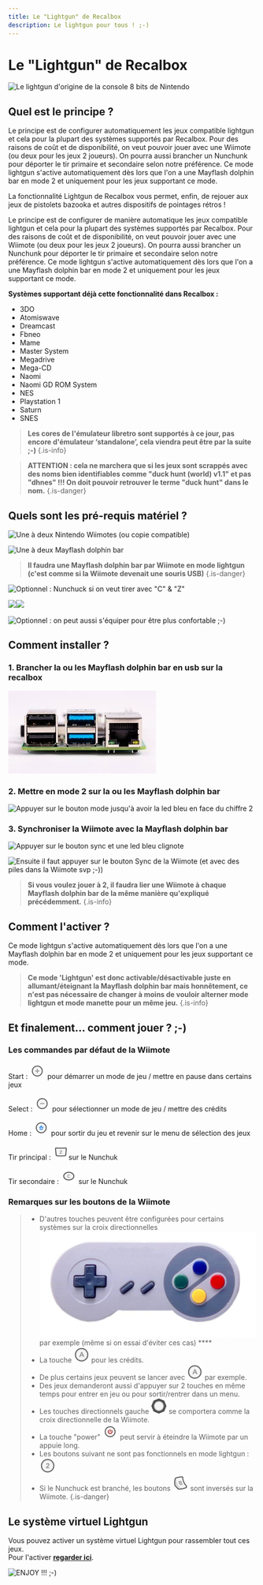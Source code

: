 ```yaml
---
title: Le "Lightgun" de Recalbox
description: Le lightgun pour tous ! ;-)
---
```


# Le "Lightgun" de Recalbox

![Le lightgun d&apos;origine de la console 8 bits de Nintendo](https://gblobscdn.gitbook.com/assets%2F-LzWj9p28FD5y9arPHmj%2F-MKAP38_U9NfWbQBC1s1%2F-MKAQ50E7mDYpt-rsb21%2Fimage.png?alt=media&token=cef0b2e0-ccc3-44ff-9879-820177e6ab1d)

## **Quel est le principe ?**

Le principe est de configurer automatiquement les jeux compatible lightgun et cela pour la plupart des systèmes supportés par Recalbox. Pour des raisons de coût et de disponibilité, on veut pouvoir jouer avec une Wiimote \(ou deux pour les jeux 2 joueurs\). On pourra aussi brancher un Nunchunk pour déporter le tir primaire et secondaire selon notre préférence. Ce mode lightgun s'active automatiquement dès lors que l'on a une Mayflash dolphin bar en mode 2 et uniquement pour les jeux supportant ce mode.

La fonctionnalité Lightgun de Recalbox vous permet, enfin, de rejouer aux jeux de pistolets bazooka et autres dispositifs de pointages rétros !

Le principe est de configurer de manière automatique les jeux compatible lightgun et cela pour la plupart des systèmes supportés par Recalbox. Pour des raisons de coût et de disponibilité, on veut pouvoir jouer avec une Wiimote \(ou deux pour les jeux 2 joueurs\). On pourra aussi brancher un Nunchunk pour déporter le tir primaire et secondaire selon notre préférence. Ce mode lightgun s'active automatiquement dès lors que l'on a une Mayflash dolphin bar en mode 2 et uniquement pour les jeux supportant ce mode.

**Systèmes supportant déjà cette fonctionnalité dans Recalbox :**

* 3DO
* Atomiswave
* Dreamcast
* Fbneo
* Mame
* Master System
* Megadrive
* Mega-CD
* Naomi
* Naomi GD ROM System
* NES
* Playstation 1
* Saturn
* SNES


>**Les cores de l'émulateur libretro sont supportés à ce jour, pas encore d'émulateur ‘standalone’, cela viendra peut être par la suite ;-\)**
{.is-info}


>**ATTENTION : cela ne marchera que si les jeux sont scrappés avec des noms bien identifiables comme "duck hunt \(world\) v1.1" et pas "dhnes" !!! On doit pouvoir retrouver le terme "duck hunt" dans le nom.**
{.is-danger}

## **Quels sont les pré-requis matériel ?**

![Une &#xE0; deux Nintendo Wiimotes \(ou copie compatible\)](https://lh5.googleusercontent.com/NNm189Bx1goyA9D_qMw3I7KZdzxg-2eA6vHrNSyO-Edx7o9fp68x4-Q4I_ZyBwhtiUagOu6li6UjtGtT2LgO4H9c0hRS7eMwzObS_OYoY7tm8RJMnvp_XSHeELfv_NuZSAMJdHJk)

![Une &#xE0; deux Mayflash dolphin bar](https://lh6.googleusercontent.com/mZiPLJ6gcMT6b7VUHf2kWVA_lfNX7qrAiaA5jBH_FnuAEeAtKzlHCzifWDWlvICeEuqZvWFHQs4cpre23k5KQ-0E7iSuVFh02xqOcMxcPhTAdzDHR3d104nDW4BPFqv68OcEuw9q)


>**Il faudra une Mayflash dolphin bar par Wiimote en mode lightgun \(c'est comme si la Wiimote devenait une souris USB\)**
{.is-danger}

![Optionnel : Nunchuck si on veut tirer avec &quot;C&quot; &amp; &quot;Z&quot;](https://lh5.googleusercontent.com/MywufiMb-KgexMMdjS30gdsWz-0jvbKnYPQp0XpEHHthRPWKG5LMPyFbgShaVCVpo1aA4iMC8gaogmyRjQzZrP1ABUtcNVCWailUu1T9GLKU786xc6LPe9thuCc25ZX1OCYOtOur)

![](https://firebasestorage.googleapis.com/v0/b/gitbook-28427.appspot.com/o/assets%2F-LzWj9p28FD5y9arPHmj%2F-MJOoj1fI5DbRKAPkUiv%2F-MJOpM6MN22S852r9oq3%2Fimage.png?alt=media&token=a4706f0a-2323-4af8-af17-4413f03ce6e4)![](https://firebasestorage.googleapis.com/v0/b/gitbook-28427.appspot.com/o/assets%2F-LzWj9p28FD5y9arPHmj%2F-MJOoj1fI5DbRKAPkUiv%2F-MJOpboUygUy1fzzDYsH%2Fimage.png?alt=media&token=aa67706d-d828-4949-88de-6e6e817818af)

![Optionnel : on peut aussi s&apos;&#xE9;quiper pour &#xEA;tre plus confortable ;-\)](https://lh5.googleusercontent.com/jUU6nUowyLWUCfM_hRY2rUPF_E7euC897F6i9bKH9OfsJ0fWBrvitgwLMDs59LNmR6Ymf8d_MYMgXkzuUTFDMId7lgBj5Mc9N_T60MYGvibzs2cPNd9zjQI5OXY--Giz4Vrza4Yh)

## Comment installer ?

### 1. Brancher la ou les Mayflash dolphin bar en usb sur la recalbox

![](/migration-images/usage-basique/fonctionnalites/lightgun-de-recalbox/image%20%2866%29.png) 



### **2. Mettre en mode 2 sur la ou les** Mayflash dolphin bar

![Appuyer sur le bouton mode jusqu&apos;&#xE0; avoir la led bleu en face du chiffre 2](https://lh5.googleusercontent.com/zXh7JW2o1k-P6KmrXSDF5gcZiMd_5hkhPeS3lcYaIGcVEJYLZQ29i-MtjruKgt8EBT-VP4FHrfEbL7cN6HMpDdoMaQgFYeHnvsz1-5NUmFyiYDm4V2IP9y9xDFDcqZxHJMqtYlxL)

### **3. Synchroniser la Wiimote avec la** Mayflash dolphin bar

![Appuyer sur le bouton sync et une led bleu clignote](https://lh6.googleusercontent.com/dSO96XzGfP2O5Bfp7f6wR2kVcYC2FxnIuQ_SiUVadJPUa8dtUWv07F6atY1ZD5QQV1mf0gDdXSVJL4X80XEHQ0Tjv1H4BQBoXgPYCzxB1W3XwbyknQAFZg54TiEr0U-MhOEpk8TI)

![Ensuite il faut appuyer sur le bouton Sync de la Wiimote \(et avec des piles dans la Wiimote svp ;-\)\)](https://gblobscdn.gitbook.com/assets%2F-LzWj9p28FD5y9arPHmj%2F-MJOoj1fI5DbRKAPkUiv%2F-MJOqgAnf7xJXvnfUFlt%2Fimage.png?alt=media&token=58ec1a7a-1428-4530-ade1-c176368982f7)


>**Si vous voulez jouer à 2, il faudra lier une Wiimote à chaque Mayflash dolphin bar de la même manière qu'expliqué précédemment.**
{.is-info}

## Comment l'activer ?

Ce mode lightgun s'active automatiquement dès lors que l'on a une Mayflash dolphin bar en mode 2 et uniquement pour les jeux supportant ce mode.


>**Ce mode 'Lightgun' est donc activable/désactivable juste en allumant/éteignant la Mayflash dolphin bar mais honnêtement, ce n'est pas nécessaire de changer à moins de vouloir alterner mode lightgun et mode manette pour un même jeu.**
{.is-info}

## Et finalement… comment jouer ? ;-\)

### Les commandes par défaut de la Wiimote

Start : ![](/migration-images/usage-basique/fonctionnalites/lightgun-de-recalbox/image%20%2856%29.png) pour démarrer un mode de jeu / mettre en pause dans certains jeux

Select : ![](/migration-images/usage-basique/fonctionnalites/lightgun-de-recalbox/image%20%28331%29.png) pour sélectionner un mode de jeu / mettre des crédits

Home : ![](/migration-images/usage-basique/fonctionnalites/lightgun-de-recalbox/image%20%28258%29.png) pour sortir du jeu et revenir sur le menu de sélection des jeux

Tir principal : ![](/migration-images/usage-basique/fonctionnalites/lightgun-de-recalbox/image%20%28341%29.png)sur le Nunchuk

 Tir secondaire :  ![](/migration-images/usage-basique/fonctionnalites/lightgun-de-recalbox/image%20%28237%29.png) sur le Nunchuk 

### Remarques sur les boutons de la Wiimote


>* D'autres touches peuvent être configurées pour certains systèmes sur la croix directionnelles ![](/migration-images/usage-basique/fonctionnalites/lightgun-de-recalbox/image%20%28131%29.png)par exemple \(même si on essai d'éviter ces cas\)   ****
>* La touche ![](/migration-images/usage-basique/fonctionnalites/lightgun-de-recalbox/image%20%28346%29.png) pour les crédits.
>* De plus certains jeux peuvent se lancer avec ![](/migration-images/usage-basique/fonctionnalites/lightgun-de-recalbox/image%20%28346%29.png) par exemple.
>* Des jeux demanderont aussi d'appuyer sur 2 touches en même temps pour entrer en jeu ou pour sortir/rentrer dans un menu.
>* Les touches directionnels gauche ![](/migration-images/usage-basique/fonctionnalites/lightgun-de-recalbox/image%20%28140%29.png) se comportera comme la croix directionnelle de la Wiimote.
>* La touche "power" ![](/migration-images/usage-basique/fonctionnalites/lightgun-de-recalbox/image%20%28107%29.png) peut servir à éteindre la Wiimote par un appuie long.
>* Les boutons suivant ne sont pas fonctionnels en mode lightgun : ![](/migration-images/usage-basique/fonctionnalites/lightgun-de-recalbox/image%20%28261%29.png)
>* Si le Nunchuck est branché, les boutons ![](/migration-images/usage-basique/fonctionnalites/lightgun-de-recalbox/image%20%28291%29.png) sont inversés sur la Wiimote.
{.is-danger}

## Le système virtuel Lightgun

Vous pouvez activer un système virtuel Lightgun pour rassembler tout ces jeux.  
Pour l'activer [**regarder ici**](/fr/usage-basique/fonctionnalites/systemes-virtuels).

![ENJOY !!! ;-\)](https://gblobscdn.gitbook.com/assets%2F-LzWj9p28FD5y9arPHmj%2F-MJOqsx9jR6L9LGUY6Ec%2F-MJOrAol4SVGlEoZ25Zq%2Fimage.png?alt=media&token=9354310e-aae3-44eb-a73e-117f08a4d607)

